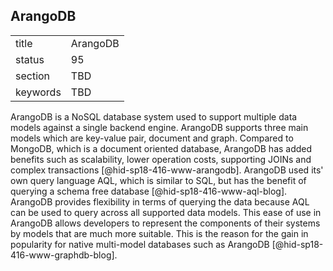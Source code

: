 ## ArangoDB


|          |          |
| -------- | -------- |
| title    | ArangoDB |
| status   | 95       |
| section  | TBD      |
| keywords | TBD      |



ArangoDB is a NoSQL database system used to support multiple data models
against a single backend engine. ArangoDB supports three main models
which are key-value pair, document and graph. Compared to MongoDB, which
is a document oriented database, ArangoDB has added benefits such as
scalability, lower operation costs, supporting JOINs and complex
transactions [@hid-sp18-416-www-arangodb]. ArangoDB used its' own query
language AQL, which is similar to SQL, but has the benefit of querying a
schema free database [@hid-sp18-416-www-aql-blog]. ArangoDB provides
flexibility in terms of querying the data because AQL can be used to
query across all supported data models. This ease of use in ArangoDB
allows developers to represent the components of their systems by models
that are much more suitable. This is the reason for the gain in
popularity for native multi-model databases such as ArangoDB
[@hid-sp18-416-www-graphdb-blog].
